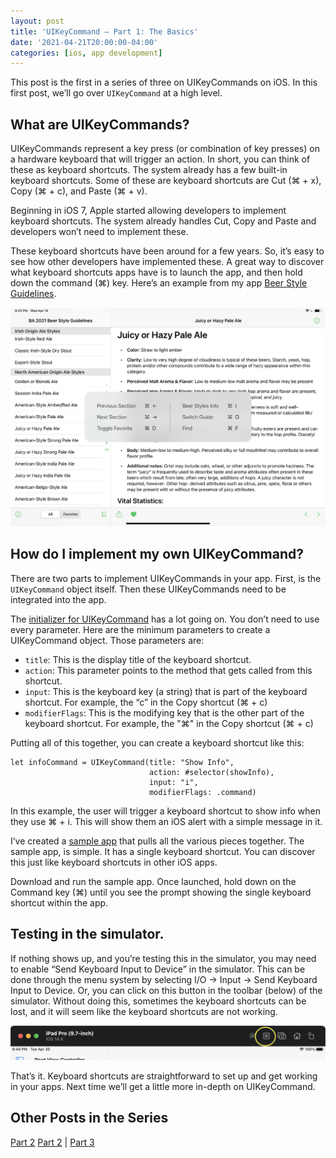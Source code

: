 ```yaml
---
layout: post
title: 'UIKeyCommand — Part 1: The Basics'
date: '2021-04-21T20:00:00-04:00'
categories: [ios, app development]
---
```


This post is the first in a series of three on UIKeyCommands on iOS. In this first post, we’ll go over `UIKeyCommand` at a high level. 

## What are UIKeyCommands? 

UIKeyCommands represent a key press (or combination of key presses) on a hardware keyboard that will trigger an action. In short, you can think of these as keyboard shortcuts. The system already has a few built-in keyboard shortcuts. Some of these are keyboard shortcuts are Cut (⌘ + x), Copy (⌘ + c), and Paste (⌘ + v).

Beginning in iOS 7, Apple started allowing developers to implement keyboard shortcuts. The system already handles Cut, Copy and Paste and developers won’t need to implement these. 

These keyboard shortcuts have been around for a few years. So, it’s easy to see how other developers have implemented these. A great way to discover what keyboard shortcuts apps have is to launch the app, and then hold down the command (⌘) key.  Here’s an example from my app [Beer Style Guidelines](https://www.beerstyleguidelines.app). 


![iPad Keyboard Shortcut Discovery](/public/images/2021-uikeycommand-1/discovery.png)

## How do I implement my own UIKeyCommand?

There are two parts to implement UIKeyCommands in your app. First, is the `UIKeyCommand` object itself. Then these UIKeyCommands need to be integrated into the app. 

The [initializer for UIKeyCommand](https://developer.apple.com/documentation/uikit/uikeycommand/3358593-init "UIKeyCommand init") has a lot going on. You don’t need to use every parameter. Here are the minimum parameters to create a UIKeyCommand object. Those parameters are: 

* `title`: This is the display title of the keyboard shortcut. 
* `action`: This parameter points to the method that gets called from this shortcut. 
* `input`: This is the keyboard key (a string) that is part of the keyboard shortcut. For example, the “c” in the Copy shortcut (⌘ + c)
* `modifierFlags`: This is the modifying key that is the other part of the keyboard shortcut. For example, the "⌘" in the Copy shortcut (⌘ + c)

Putting all of this together, you can create a keyboard shortcut like this: 

```
let infoCommand = UIKeyCommand(title: "Show Info",
                               action: #selector(showInfo),
                               input: "i",
                               modifierFlags: .command)
```

In this example, the user will trigger a keyboard shortcut to show info when they use ⌘ + i. This will show them an iOS alert with a simple message in it. 

I’ve created a [sample app](https://github.com/rwgrier/UIKeyCommand-series/tree/part-1-basics) that pulls all the various pieces together. The sample app, is simple. It has a single keyboard shortcut. You can discover this just like keyboard shortcuts in other iOS apps. 

Download and run the sample app. Once launched, hold down on the Command key (⌘) until you see the prompt showing the single keyboard shortcut within the app. 

## Testing in the simulator. 

If nothing shows up, and you’re testing this in the simulator, you may need to enable “Send Keyboard Input to Device” in the simulator. This can be done through the menu system by selecting I/O → Input → Send Keyboard Input to Device. Or, you can click on this button in the toolbar (below) of the simulator. Without doing this, sometimes the keyboard shortcuts can be lost, and it will seem like the keyboard shortcuts are not working. 

![Send Keyboard Input to Device](/public/images/2021-uikeycommand-1/send-keyboard-input-to-device.png)

That’s it. Keyboard shortcuts are straightforward to set up and get working in your apps. Next time we’ll get a little more in-depth on UIKeyCommand. 

## Other Posts in the Series
[Part 2](/2021/04/26/uikeycommand-part-2/) 
[Part 2](/2021/04/21/uikeycommand-part-2/) | [Part 3](/2021/04/28/uikeycommand-part-3/) 
